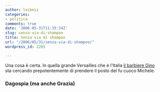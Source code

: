 ```yaml
---
author: leibniz
categories:
- politica
comments: true
date: '2006-05-31T11:35:34Z'
slug: senza-via-di-shampoo
title: Senza via di shampoo
url: "/2006/05/31/senza-via-di-shampoo/"
wordpress_id: 2205

---
```

Una cosa è certa. In quella grande Versailles che è l'Italia [il barbiere Gino](https://www.blognews.it/click/-2,167694/) sta cercando prepotentemente di prendere il posto del fu cuoco Michele.


### Dagospia (ma anche Grazia)

